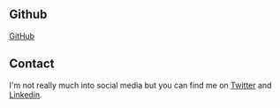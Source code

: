 <!DOCTYPE html>
<html lang="en-GB">
  <head>
    <title>Intro</title>
  </head>
</html>
 
## Github
<a href="https://github.com/d4rkc0nd0r" target="_blank">GitHub</a>

## Contact

I'm not really much into social media but you can find me on <a href="https://twitter.com/Sidd_Tim">Twitter</a> and <a href="https://linkedin.com/in/siddtim">Linkedin</a>.<br>
